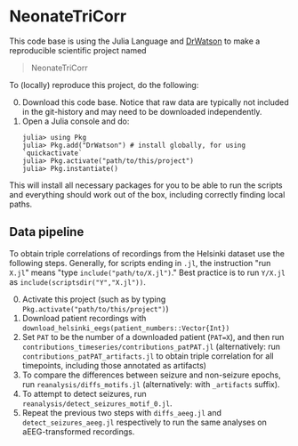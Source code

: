 # NeonateTriCorr

This code base is using the Julia Language and [DrWatson](https://juliadynamics.github.io/DrWatson.jl/stable/)
to make a reproducible scientific project named
> NeonateTriCorr

To (locally) reproduce this project, do the following:

0. Download this code base. Notice that raw data are typically not included in the
   git-history and may need to be downloaded independently.
1. Open a Julia console and do:
   ```
   julia> using Pkg
   julia> Pkg.add("DrWatson") # install globally, for using `quickactivate`
   julia> Pkg.activate("path/to/this/project")
   julia> Pkg.instantiate()
   ```

This will install all necessary packages for you to be able to run the scripts and
everything should work out of the box, including correctly finding local paths.

## Data pipeline

To obtain triple correlations of recordings from the Helsinki dataset use the following steps. Generally, for scripts ending in `.jl`, the instruction "run `X.jl`" means "type `include("path/to/X.jl")`." Best practice is to run `Y/X.jl` as `include(scriptsdir("Y","X.jl"))`.

0. Activate this project (such as by typing `Pkg.activate("path/to/this/project")`)
1. Download patient recordings with `download_helsinki_eegs(patient_numbers::Vector{Int})`
1. Set `PAT` to be the number of a downloaded patient (`PAT=X`), and then run `contributions_timeseries/contributions_patPAT.jl` (alternatively: run `contributions_patPAT_artifacts.jl` to obtain triple correlation for all timepoints, including those annotated as artifacts)
2. To compare the differences between seizure and non-seizure epochs, run `reanalysis/diffs_motifs.jl` (alternatively: with `_artifacts` suffix). 
3. To attempt to detect seizures, run `reanalysis/detect_seizures_motif_0.jl`.
4. Repeat the previous two steps with `diffs_aeeg.jl` and `detect_seizures_aeeg.jl` respectively to run the same analyses on aEEG-transformed recordings.